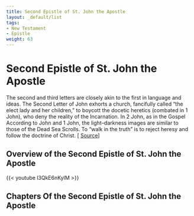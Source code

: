 ```yaml
---
title: Second Epistle of St. John the Apostle
layout: _default/list
tags:
- New Testament
- Epistle
weight: 63
---
```

# Second Epistle of St. John the Apostle

The second and third letters are closely akin to the first in language and ideas. The Second Letter of John exhorts a church, fancifully called “the elect lady and her children,” to boycott the docetic heretics (combated in 1 John), who deny the reality of the Incarnation. In 2 John, as in the Gospel According to John and 1 John, the light–darkness images are similar to those of the Dead Sea Scrolls. To “walk in the truth” is to reject heresy and follow the doctrine of Christ.   [ [Source](https://www.britannica.com/topic/letters-of-John)]

## Overview of the Second Epistle of St. John the Apostle
{{< youtube l3QkE6nKylM >}}

## Chapters Of the Second Epistle of St. John the Apostle